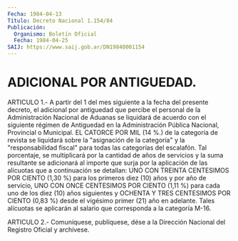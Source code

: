 ```yaml
---
Fecha: 1984-04-13
Título: Decreto Nacional 1.154/84
Publicación:
  Organismo: Boletín Oficial
  Fecha: 1984-04-25
SAIJ: https://www.saij.gob.ar/DN19840001154
---
```

# ADICIONAL POR ANTIGUEDAD.

<a id="1"></a>
ARTICULO  1.-  A  partir  del  1  del  mes siguiente a la fecha del presente  decreto,  el  adicional  por antiguedad  que  percibe  el personal de la Administración Nacional  de  Aduanas se liquidará de acuerdo con el siguiente régimen de Antiguedad en la Administración  Pública  Nacional,  Provincial  o    Municipal.  EL CATORCE  POR  MIL  (14 %.) de la categoría de revista se  liquidará sobre  la  "asignación  de  la  categoría"  y  la  "responsabilidad fiscal" para  todas  las  categorías del escalafón. Tal porcentaje, se multiplicará por la cantidad  de  años  de  servicios  y la suma resultante se adicionará al importe que surja por la aplicación  de las  alícuotas  que  a  continuación  se  detallan: UNO CON TREINTA CENTESIMOS POR CIENTO (1,30 %) para los primeros  diez  (10) años y por  año  de servicio, UNO CON ONCE CENTESIMOS POR CIENTO (1,11  %) para cada uno  de  los  diez  (10) años siguientes y OCHENTA Y TRES CENTESIMOS POR CIENTO (0,83 %)  desde  el  vigésimo primer (21) año en  adelante.  Tales  alícuotas  se  aplicarán  al    salario   que corresponda a la categoría M-16.

<a id="2"></a>
ARTICULO  2.- Comuníquese, publíquese, dése a la Dirección Nacional del Registro Oficial y archívese.